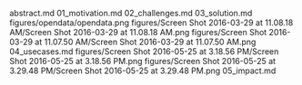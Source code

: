 abstract.md
01_motivation.md
02_challenges.md
03_solution.md
figures/opendata/opendata.png
figures/Screen Shot 2016-03-29 at 11.08.18 AM/Screen Shot 2016-03-29 at 11.08.18 AM.png
figures/Screen Shot 2016-03-29 at 11.07.50 AM/Screen Shot 2016-03-29 at 11.07.50 AM.png
04_usecases.md
figures/Screen Shot 2016-05-25 at 3.18.56 PM/Screen Shot 2016-05-25 at 3.18.56 PM.png
figures/Screen Shot 2016-05-25 at 3.29.48 PM/Screen Shot 2016-05-25 at 3.29.48 PM.png
05_impact.md
